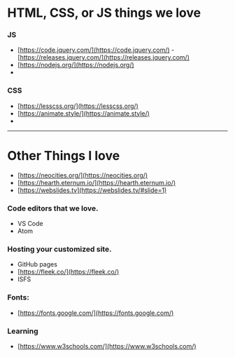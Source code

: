 # HTML, CSS, or JS things we love

### JS

- [https://code.jquery.com/](https://code.jquery.com/) - [https://releases.jquery.com/](https://releases.jquery.com/)
- [https://nodejs.org/](https://nodejs.org/)
- 

### CSS

- [https://lesscss.org/](https://lesscss.org/)
- [https://animate.style/](https://animate.style/)
- 

---

# Other Things I love

- [https://neocities.org/](https://neocities.org/)
- [https://hearth.eternum.io/](https://hearth.eternum.io/)
- [https://webslides.tv](https://webslides.tv/#slide=1)

### Code editors that we love.

- VS Code
- Atom

### Hosting your customized site.

- GitHub pages
- [https://fleek.co/](https://fleek.co/)
- ISFS

### Fonts:

- [https://fonts.google.com/](https://fonts.google.com/)

### Learning

- [https://www.w3schools.com/](https://www.w3schools.com/)